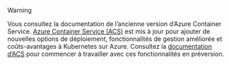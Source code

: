 > [!WARNING]
> Vous consultez la documentation de l’ancienne version d’Azure Container Service. [Azure Container Service (ACS)](../articles/aks/intro-kubernetes.md) est mis à jour pour ajouter de nouvelles options de déploiement, fonctionnalités de gestion améliorée et coûts-avantages à Kubernetes sur Azure. Consultez la [documentation d’ACS](../articles/aks/intro-kubernetes.md) pour commencer à travailler avec ces fonctionnalités en préversion.   
>
>
